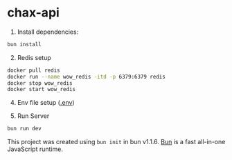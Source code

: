 # chax-api

1. Install dependencies:

```bash
bun install
```

2. Redis setup
```sh
docker pull redis
docker run --name wow_redis -itd -p 6379:6379 redis
docker stop wow_redis
docker start wow_redis
```
4. Env file setup ([.env](backend/.env))

3. Run Server

```bash
bun run dev
```

This project was created using `bun init` in bun v1.1.6. [Bun](https://bun.sh) is a fast all-in-one JavaScript runtime.
